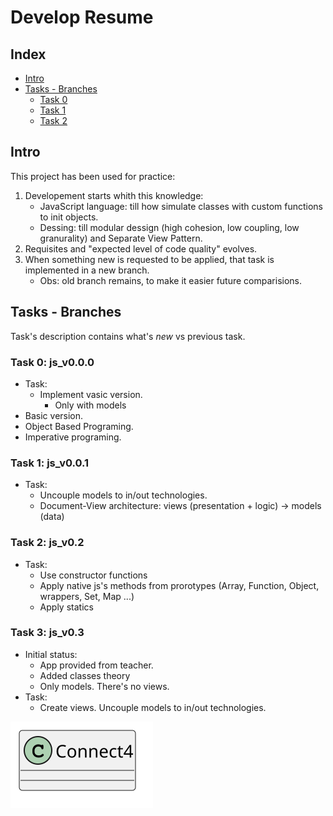# Develop Resume

## Index
* [Intro](#intro)
* [Tasks - Branches](#tasks---branches)
    * [Task 0](#task-0-js_v00)
    * [Task 1](#task-1-js_v001)
    * [Task 2](#task-2-js_v02)

## Intro
This project has been used for practice:

1. Developement starts whith this knowledge:
    - JavaScript language: till how simulate classes with custom functions to init objects.
    - Dessing: till modular dessign (high cohesion, low coupling, low granurality) and Separate View Pattern.
2. Requisites and "expected level of code quality" evolves.
3. When something new is requested to be applied, that task is implemented in a new branch.
    - Obs: old branch remains, to make it easier future comparisions.

## Tasks - Branches
Task's description contains what's <i>new</i> vs previous task.

### Task 0: js_v0.0.0
- Task:
    - Implement vasic version.
        - Only with models        
- Basic version.
- Object Based Programing.
- Imperative programing.

### Task 1: js_v0.0.1
- Task: 
    - Uncouple models to in/out technologies.
    - Document-View architecture: views (presentation + logic) -> models (data)

### Task 2: js_v0.2
- Task:
    - Use constructor functions
    - Apply native js's methods from prorotypes (Array, Function, Object, wrappers, Set, Map ...) 
    - Apply statics   

### Task 3: js_v0.3
- Initial status:
    - App provided from teacher.
    - Added classes theory
    - Only models. There's no views.
- Task:
    - Create views. Uncouple models to in/out technologies.

![Analysys](../../out/docs/dev-resume/src/analysis/analysis.svg)
